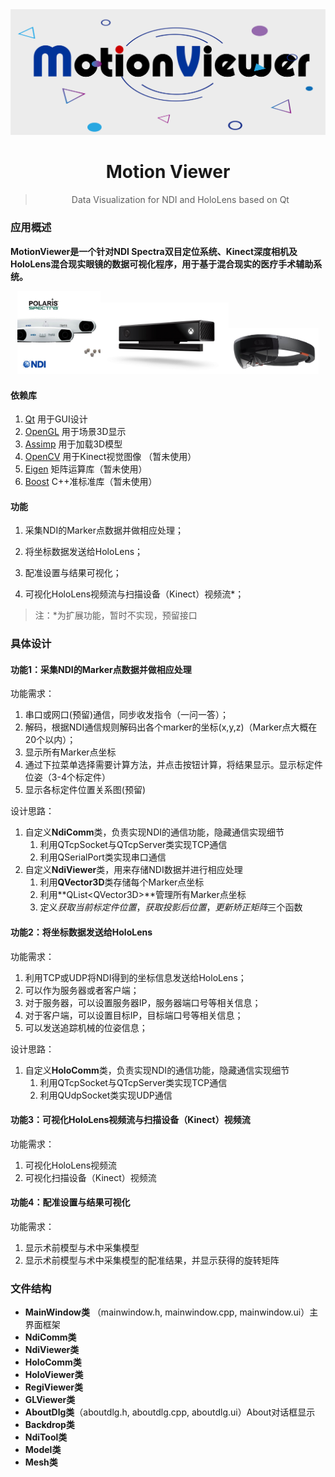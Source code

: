 <div align="center">
  <img src="./res/logo.png" alt="">
  <h1>Motion Viewer</h1>
  <blockquote> Data Visualization for NDI and HoloLens based on Qt </blockquote>
</div>

### 应用概述

**MotionViewer是一个针对NDI Spectra双目定位系统、Kinect深度相机及HoloLens混合现实眼镜的数据可视化程序，用于基于混合现实的医疗手术辅助系统。**

<div align="center">
<img src="./res/ndi-spectra.jpg" style="zoom:20%;" /><img src="./res/kinect.jpg" style="zoom:20%;" /><img src="./res/HoloLens1.jpg" style="zoom:20%;" />
</div>

#### 依赖库

1. [Qt]( https://www.qt.io/cn) 用于GUI设计
2. [OpenGL](https://www.opengl.org/)  用于场景3D显示
3. [Assimp](https://www.assimp.org/) 用于加载3D模型
4. [OpenCV](https://opencv.org/) 用于Kinect视觉图像 （暂未使用）
5. [Eigen](http://eigen.tuxfamily.org/index.php?title=Main_Page) 矩阵运算库（暂未使用）
6. [Boost](https://www.boost.org/) C++准标准库（暂未使用）

#### 功能

1. 采集NDI的Marker点数据并做相应处理；

2. 将坐标数据发送给HoloLens；

3. 配准设置与结果可视化；

4. 可视化HoloLens视频流与扫描设备（Kinect）视频流*；

> 注：*为扩展功能，暂时不实现，预留接口

### 具体设计

#### 功能1：采集NDI的Marker点数据并做相应处理

功能需求：

1. 串口或网口(预留)通信，同步收发指令（一问一答）；
2. 解码，根据NDI通信规则解码出各个marker的坐标(x,y,z)（Marker点大概在20个以内）；
3. 显示所有Marker点坐标
4. 通过下拉菜单选择需要计算方法，并点击按钮计算，将结果显示。显示标定件位姿（3-4个标定件）
5. 显示各标定件位置关系图(预留)

设计思路：

1. 自定义**NdiComm**类，负责实现NDI的通信功能，隐藏通信实现细节
   1. 利用QTcpSocket与QTcpServer类实现TCP通信
   2. 利用QSerialPort类实现串口通信
2. 自定义**NdiViewer**类，用来存储NDI数据并进行相应处理
   1. 利用**QVector3D**类存储每个Marker点坐标
   2. 利用**QList\<QVector3D\>**管理所有Marker点坐标
   3. 定义*获取当前标定件位置*，*获取投影后位置*，*更新矫正矩阵*三个函数


#### 功能2：将坐标数据发送给HoloLens

功能需求：

1. 利用TCP或UDP将NDI得到的坐标信息发送给HoloLens；
2. 可以作为服务器或者客户端；
3. 对于服务器，可以设置服务器IP，服务器端口号等相关信息；
4. 对于客户端，可以设置目标IP，目标端口号等相关信息；
5. 可以发送追踪机械的位姿信息；

设计思路：

1. 自定义**HoloComm**类，负责实现NDI的通信功能，隐藏通信实现细节
   1. 利用QTcpSocket与QTcpServer类实现TCP通信
   2. 利用QUdpSocket类实现UDP通信

#### 功能3：可视化HoloLens视频流与扫描设备（Kinect）视频流

功能需求：

1. 可视化HoloLens视频流
2. 可视化扫描设备（Kinect）视频流

#### 功能4：配准设置与结果可视化

功能需求：

1. 显示术前模型与术中采集模型
2. 显示术前模型与术中采集模型的配准结果，并显示获得的旋转矩阵

### 文件结构

- **MainWindow类** （mainwindow.h, mainwindow.cpp, mainwindow.ui）主界面框架
- **NdiComm类**
- **NdiViewer类**
- **HoloComm类**
- **HoloViewer类**
- **RegiViewer类**
- **GLViewer类**
- **AboutDlg类**（aboutdlg.h, aboutdlg.cpp, aboutdlg.ui）About对话框显示
- **Backdrop类**
- **NdiTool类**
- **Model类**
- **Mesh类**
